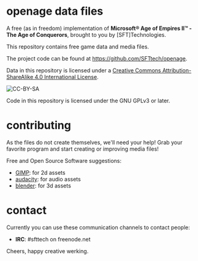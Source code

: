 openage data files
==================

A free (as in freedom) implementation of **Microsoft® Age of Empires II™ - The Age of Conquerors**, brought to you by [SFT]Technologies.

This repository contains free game data and media files.

The project code can be found at <https://github.com/SFTtech/openage>.

Data in this repository is licensed under a [Creative Commons Attribution-ShareAlike 4.0 International License](http://creativecommons.org/licenses/by-sa/4.0/).

![CC-BY-SA](http://i.creativecommons.org/l/by-sa/4.0/88x31.png)

Code in this repository is licensed under the GNU GPLv3 or later.

contributing
============

As the files do not create themselves, we'll need your help!
Grab your favorite program and start creating or improving media files!

Free and Open Source Software suggestions:

* [GIMP](http://www.gimp.org/): for 2d assets
* [audacity](http://audacity.sourceforge.net/): for audio assets
* [blender](http://www.blender.org/): for 3d assets


contact
=======

Currently you can use these communication channels to contact people:

* **IRC**: #sfttech on freenode.net

Cheers, happy creative werking.
